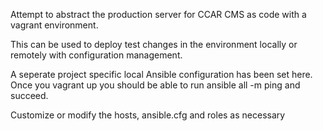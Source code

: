 Attempt to abstract the production server for CCAR CMS as code with a vagrant environment. 

This can be used to deploy test changes in the environment locally or remotely with configuration management.

A seperate project specific local Ansible configuration has been set here.
Once you vagrant up you should be able to run ansible all -m ping and succeed.

Customize or modify the hosts, ansible.cfg and roles as necessary
